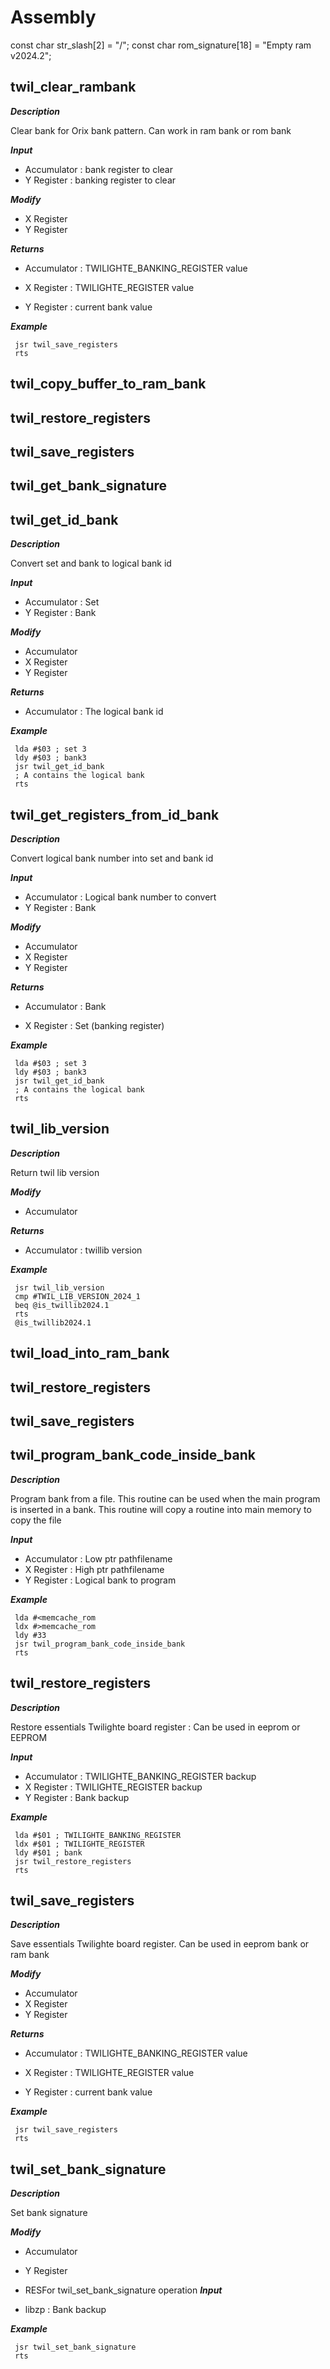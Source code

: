 # Assembly

const char str_slash[2] = "/";
const char rom_signature[18] = "Empty ram v2024.2";
## twil_clear_rambank

***Description***

Clear bank for Orix bank pattern. Can work in ram bank or rom bank

***Input***

* Accumulator : bank register to clear
* Y Register : banking register to clear

***Modify***

* X Register 
* Y Register 

***Returns***

* Accumulator : TWILIGHTE_BANKING_REGISTER value

* X Register : TWILIGHTE_REGISTER value

* Y Register : current bank value


***Example***

```ca65
 jsr twil_save_registers
 rts
```



## twil_copy_buffer_to_ram_bank



## twil_restore_registers



## twil_save_registers



## twil_get_bank_signature



## twil_get_id_bank

***Description***

Convert set and bank to logical bank id

***Input***

* Accumulator : Set 
* Y Register : Bank 

***Modify***

* Accumulator 
* X Register 
* Y Register 

***Returns***

* Accumulator : The logical bank id


***Example***

```ca65
 lda #$03 ; set 3
 ldy #$03 ; bank3
 jsr twil_get_id_bank
 ; A contains the logical bank
 rts
```



## twil_get_registers_from_id_bank

***Description***

Convert logical bank number into set and bank id

***Input***

* Accumulator : Logical bank number to convert
* Y Register : Bank 

***Modify***

* Accumulator 
* X Register 
* Y Register 

***Returns***

* Accumulator : Bank 

* X Register : Set (banking register)


***Example***

```ca65
 lda #$03 ; set 3
 ldy #$03 ; bank3
 jsr twil_get_id_bank
 ; A contains the logical bank
 rts
```



## twil_lib_version

***Description***

Return twil lib version


***Modify***

* Accumulator 

***Returns***

* Accumulator : twillib version


***Example***

```ca65
 jsr twil_lib_version
 cmp #TWIL_LIB_VERSION_2024_1
 beq @is_twillib2024.1
 rts
 @is_twillib2024.1
```



## twil_load_into_ram_bank



## twil_restore_registers



## twil_save_registers



## twil_program_bank_code_inside_bank

***Description***

Program bank from a file. This routine can be used when the main program is inserted in a bank. This routine will copy a routine into main memory to copy the file

***Input***

* Accumulator : Low ptr pathfilename
* X Register : High ptr pathfilename
* Y Register : Logical bank to program

***Example***

```ca65
 lda #<memcache_rom
 ldx #>memcache_rom
 ldy #33
 jsr twil_program_bank_code_inside_bank
 rts
```



## twil_restore_registers

***Description***

Restore essentials Twilighte board register : Can be used in eeprom or EEPROM

***Input***

* Accumulator : TWILIGHTE_BANKING_REGISTER backup
* X Register : TWILIGHTE_REGISTER backup
* Y Register : Bank backup

***Example***

```ca65
 lda #$01 ; TWILIGHTE_BANKING_REGISTER
 ldx #$01 ; TWILIGHTE_REGISTER
 ldy #$01 ; bank
 jsr twil_restore_registers
 rts
```



## twil_save_registers

***Description***

Save essentials Twilighte board register. Can be used in eeprom bank or ram bank


***Modify***

* Accumulator 
* X Register 
* Y Register 

***Returns***

* Accumulator : TWILIGHTE_BANKING_REGISTER value

* X Register : TWILIGHTE_REGISTER value

* Y Register : current bank value


***Example***

```ca65
 jsr twil_save_registers
 rts
```



## twil_set_bank_signature

***Description***

Set bank signature


***Modify***

* Accumulator 
* Y Register 
* RESFor twil_set_bank_signature operation
***Input***

* libzp : Bank backup

***Example***

```ca65
 jsr twil_set_bank_signature
 rts
```



